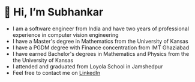 # 👋 Hi, I’m Subhankar

- I am a software engineer from India and have two years of professional experience in computer vision engineering
- I have a Master's degree in Mathematics from the University of Kansas
- I have a PGDM degree with Finance concentration from IMT Ghaziabad
- I have earned Bachelor's degrees in Mathematics and Physics from the the University of Kansas
- I attended and graduated from Loyola School in Jamshedpur
- Feel free to contact me on [LinkedIn](https://www.linkedin.com/in/subhankar-halder-99060b32/)



<!---
SubhankarHalder/SubhankarHalder is a ✨ special ✨ repository because its `README.md` (this file) appears on your GitHub profile.
You can click the Preview link to take a look at your changes.
--->

